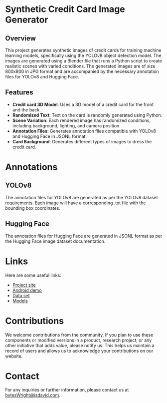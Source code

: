 # Synthetic Credit Card Image Generator

## Overview

This project generates synthetic images of credit cards for training machine learning models, specifically using the YOLOv8 object detection model. The images are generated using a Blender file that runs a Python script to create realistic scenes with varied conditions. The generated images are of size 800x800 in JPG format and are accompanied by the necessary annotation files for YOLOv8 and Hugging Face.

## Features

- **Credit card 3D Model**: Uses a 3D model of a credit card for the front and the back.
- **Randomized Text**: Text on the card is randomly generated using Python.
- **Scene Variation**: Each rendered image has randomized conditions, including background, lighting, and camera position.
- **Annotation Files**: Generates annotation files compatible with YOLOv8 and Hugging Face in JSONL format.
- **Card Background**: Generates different types of images to dress the credit card.

# Annotations

## YOLOv8

The annotation files for YOLOv8 are generated as per the YOLOv8 dataset requirements. Each image will have a corresponding .txt file with the bounding box coordinates.

## Hugging Face

The annotation files for Hugging Face are generated in JSONL format as per the Hugging Face image dataset documentation.

# Links

Here are some useful links:

- [Project site](http://localhost:3000/visionCardDocs/#/)
- [Android demo](https://github.com/bytesWright/creditCardDetectionAndroidDemo)
- [Data set](https://huggingface.co/datasets/bytesWright/creditCardDetectionDS)
- [Models](https://huggingface.co/bytesWright/creditCardDetection)

# Contributions

We welcome contributions from the community. If you plan to use these components or modified versions in a product, research project, or any other initiative that adds value, please notify us. This helps us maintain a record of users and allows us to acknowledge your contributions on our website.

# Contact

For any inquiries or further information, please contact us at bytesWright@isdavid.com.
